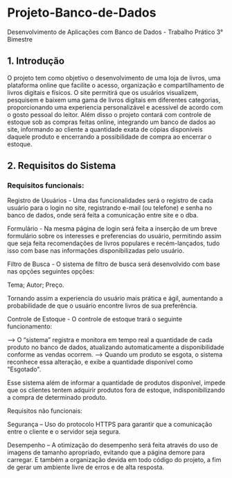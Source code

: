 # Projeto-Banco-de-Dados
Desenvolvimento de Aplicações com Banco de Dados - Trabalho Prático 3° Bimestre 

## 1. Introdução

O projeto tem como objetivo o desenvolvimento de uma loja de livros, uma plataforma online que facilite o acesso, organização e compartilhamento de livros digitais e físicos. O site permitirá que 
os usuários visualizem, pesquisem e baixem uma gama de livros digitais em diferentes categorias, proporcionando uma experiencia personalizável e acessível de acordo com o gosto pessoal do leitor. 
Além disso o projeto contará com controle de estoque sob as compras feitas online, integrando um banco de dados ao site, informando ao cliente a quantidade exata de cópias disponíveis daquele produto e encerrando a possibilidade de compra ao encerrar o estoque.  

## 2. Requisitos do Sistema
### Requisitos funcionais:
Registro de Usuários - Uma das funcionalidades será o registro de cada usuário para o login no site, registrando e-mail (ou telefone) e senha no banco de dados, onde será feita a comunicação entre site e o dba.  

Formulário - Na mesma página de login será feita a inserção de um breve formulário sobre os interesses e preferencias do usuário, permitindo assim que seja feita recomendações de livros populares e recém-lançados, tudo isso com base nas informações disponibilizadas pelo usuário. 

Filtro de Busca - O sistema de filtro de busca será desenvolvido com base nas opções seguintes opções:

Tema;
Autor;
Preço.

Tornando assim a experiencia do usuário mais prática e ágil, aumentando a probabilidade de que o usuário encontre livros de sua preferência.

Controle de Estoque - O controle de estoque trará o seguinte funcionamento:

--> O “sistema” registra e monitora em tempo real a quantidade de cada produto no banco de dados, atualizando automaticamente a disponibilidade conforme as vendas ocorrem.
--> Quando um produto se esgota, o sistema reconhece essa alteração, e exibe a quantidade disponível como "Esgotado". 

Esse sistema além de informar a quantidade de produtos disponível, impede que os clientes tentem adquirir produtos fora de estoque, indisponibilizando a compra de determinado produto.

Requisitos não funcionais:

Segurança – Uso do protocolo HTTPS para garantir que a comunicação entre o cliente e o servidor seja segura.

Desempenho – A otimização do desempenho será feita através do uso de imagens de tamanho apropriado, evitando que a página demore para carregar. E também a organização devida em todo código do projeto, a fim de gerar um ambiente livre de erros e de alta resposta.  



